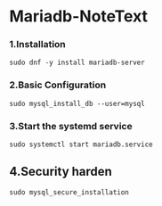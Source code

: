 # Mariadb-NoteText

### 1.Installation
```
sudo dnf -y install mariadb-server
```
### 2.Basic Configuration
```
sudo mysql_install_db --user=mysql
```
### 3.Start the systemd service
```
sudo systemctl start mariadb.service
```

## 4.Security harden
```
sudo mysql_secure_installation
```
